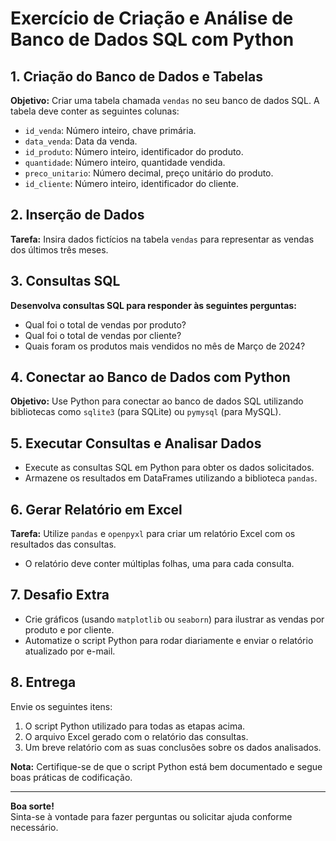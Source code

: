 # Exercício de Criação e Análise de Banco de Dados SQL com Python

## 1. Criação do Banco de Dados e Tabelas

**Objetivo:** Criar uma tabela chamada `vendas` no seu banco de dados SQL. A tabela deve conter as seguintes colunas:

- `id_venda`: Número inteiro, chave primária.
- `data_venda`: Data da venda.
- `id_produto`: Número inteiro, identificador do produto.
- `quantidade`: Número inteiro, quantidade vendida.
- `preco_unitario`: Número decimal, preço unitário do produto.
- `id_cliente`: Número inteiro, identificador do cliente.

## 2. Inserção de Dados

**Tarefa:** Insira dados fictícios na tabela `vendas` para representar as vendas dos últimos três meses.

## 3. Consultas SQL

**Desenvolva consultas SQL para responder às seguintes perguntas:**

- Qual foi o total de vendas por produto?
- Qual foi o total de vendas por cliente?
- Quais foram os produtos mais vendidos no mês de Março de 2024?

## 4. Conectar ao Banco de Dados com Python

**Objetivo:** Use Python para conectar ao banco de dados SQL utilizando bibliotecas como `sqlite3` (para SQLite) ou `pymysql` (para MySQL).

## 5. Executar Consultas e Analisar Dados

- Execute as consultas SQL em Python para obter os dados solicitados.
- Armazene os resultados em DataFrames utilizando a biblioteca `pandas`.

## 6. Gerar Relatório em Excel

**Tarefa:** Utilize `pandas` e `openpyxl` para criar um relatório Excel com os resultados das consultas.

- O relatório deve conter múltiplas folhas, uma para cada consulta.

## 7. Desafio Extra

- Crie gráficos (usando `matplotlib` ou `seaborn`) para ilustrar as vendas por produto e por cliente.
- Automatize o script Python para rodar diariamente e enviar o relatório atualizado por e-mail.

## 8. Entrega

Envie os seguintes itens:

1. O script Python utilizado para todas as etapas acima.
2. O arquivo Excel gerado com o relatório das consultas.
3. Um breve relatório com as suas conclusões sobre os dados analisados.

**Nota:** Certifique-se de que o script Python está bem documentado e segue boas práticas de codificação.

---

**Boa sorte!**  
Sinta-se à vontade para fazer perguntas ou solicitar ajuda conforme necessário.
